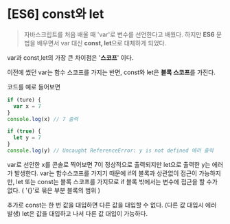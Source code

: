 # [ES6] const와 let

> 자바스크립트를 처음 배울 때 'var'로 변수를 선언한다고 배웠다. 하지만 **ES6** 문법을 배우면서 var 대신 **const, let**으로 대체하게 되었다.

var과 const,let의 가장 큰 차이점은 '**스코프**' 이다.

이전에 썼던 var는 함수 스코프를 가지는 반면, const와 let은 **블록 스코프**를 가진다.

코드를 예로 들어보면

```javascript
if (ture) {
  var x = 7
}
console.log(x) // 7 출력

if (true) {
  let y = 7
}
console.log(y) // Uncaught ReferenceError: y is not defined 에러 출력
```

var로 선안한 x를 콘솔로 찍어보면 7이 정상적으로 출력되지만 let으로 출력한 y는 에러가 발생한다.
var는 함수스코프를 가지기 때문에 if의 블록과 상관없이 접근이 가능하지만, let 또는 const는 블록 스코프를 가지므로 if 블록 밖에서는 변수에 접근을 할 수가 없다.
( '{}'로 묶은 부분 블록의 범위 )

추가로 const는 한 번 값을 대입하면 다른 값을 대입할 수 없다. (다른 값 대입시 에러 발생)
let은 값을 대입하고 나서 다른 값 대입이 가능하다.
